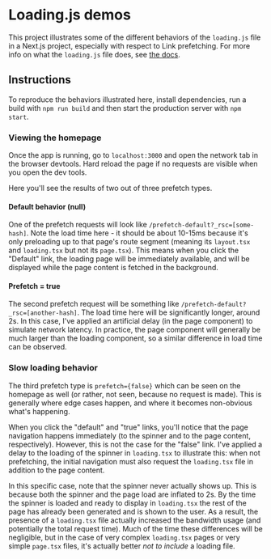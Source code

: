 # Loading.js demos

This project illustrates some of the different behaviors of the `loading.js` file in a Next.js project, especially with respect to Link prefetching. For more info on what the `loading.js` file does, see [the docs](https://nextjs.org/docs/app/api-reference/file-conventions/loading).

## Instructions

To reproduce the behaviors illustrated here, install dependencies, run a build with `npm run build` and then start the production server with `npm start`.

### Viewing the homepage

Once the app is running, go to `localhost:3000` and open the network tab in the browser devtools. Hard reload the page if no requests are visible when you open the dev tools.

Here you'll see the results of two out of three prefetch types.

#### Default behavior (null)

One of the prefetch requests will look like `/prefetch-default?_rsc=[some-hash]`. Note the load time here - it should be about 10-15ms because it's only preloading up to that page's route segment (meaning its `layout.tsx` and `loading.tsx` but not its `page.tsx`). This means when you click the "Default" link, the loading page will be immediately available, and will be displayed while the page content is fetched in the background.

#### Prefetch = true

The second prefetch request will be something like `/prefetch-default?_rsc=[another-hash]`. The load time here will be significantly longer, around 2s. In this case, I've applied an artificial delay (in the page component) to simulate network latency. In practice, the page component will generally be much larger than the loading component, so a similar difference in load time can be observed.

### Slow loading behavior

The third prefetch type is `prefetch={false}` which can be seen on the homepage as well (or rather, not seen, because no request is made). This is generally where edge cases happen, and where it becomes non-obvious what's happening.

When you click the "default" and "true" links, you'll notice that the page navigation happens immediately (to the spinner and to the page content, respectively). However, this is not the case for the "false" link. I've applied a delay to the loading of the spinner in `loading.tsx` to illustrate this: when not prefetching, the initial navigation must also request the `loading.tsx` file in addition to the page content.

In this specific case, note that the spinner never actually shows up. This is because both the spinner and the page load are inflated to 2s. By the time the spinner is loaded and ready to display in `loading.tsx` the rest of the page has already been generated and is shown to the user. As a result, the presence of a `loading.tsx` file actually increased the bandwidth usage (and potentially the total request time). Much of the time these differences will be negligible, but in the case of very complex `loading.tsx` pages or very simple `page.tsx` files, it's actually better *not to include* a loading file.